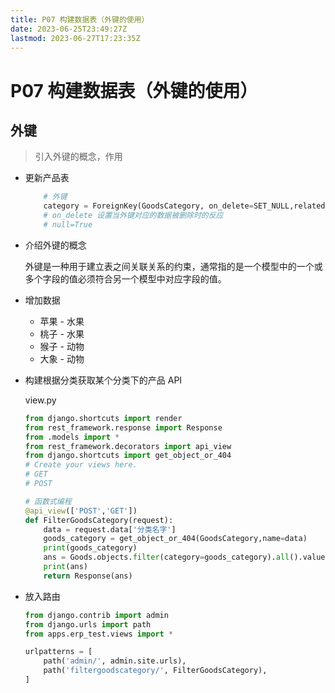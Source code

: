 ```yaml
---
title: P07 构建数据表（外键的使用）
date: 2023-06-25T23:49:27Z
lastmod: 2023-06-27T17:23:35Z
---
```


# P07 构建数据表（外键的使用）

## 外键

> 引入外键的概念，作用

* 更新产品表

  ```python
      # 外键
      category = ForeignKey(GoodsCategory, on_delete=SET_NULL,related_name='goods_set',null=True,verbose_name='产品分类')
      # on_delete 设置当外键对应的数据被删除时的反应
      # null=True
  ```
* 介绍外键的概念

  外键是一种用于建立表之间关联关系的约束，通常指的是一个模型中的一个或多个字段的值必须符合另一个模型中对应字段的值。
* 增加数据

  * 苹果  -  水果
  * 桃子  -  水果
  * 猴子  -  动物
  * 大象  -  动物
* 构建根据分类获取某个分类下的产品 API

  view.py

  ```python
  from django.shortcuts import render
  from rest_framework.response import Response
  from .models import *
  from rest_framework.decorators import api_view
  from django.shortcuts import get_object_or_404
  # Create your views here.
  # GET
  # POST

  # 函数式编程
  @api_view(['POST','GET'])
  def FilterGoodsCategory(request):
      data = request.data['分类名字']
      goods_category = get_object_or_404(GoodsCategory,name=data)
      print(goods_category)
      ans = Goods.objects.filter(category=goods_category).all().values()
      print(ans)
      return Response(ans)
  ```
* 放入路由

  ```python
  from django.contrib import admin
  from django.urls import path
  from apps.erp_test.views import *

  urlpatterns = [
      path('admin/', admin.site.urls),
      path('filtergoodscategory/', FilterGoodsCategory),
  ]

  ```

　　‍
